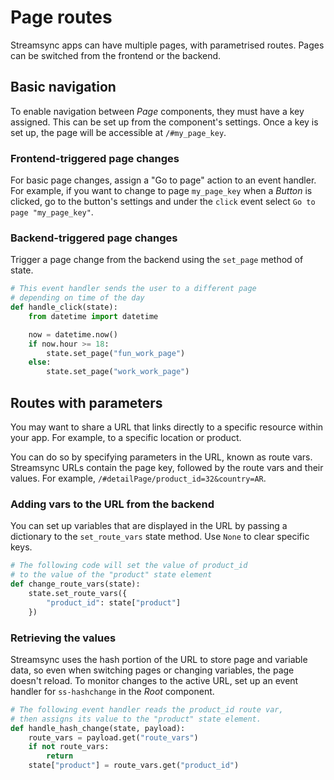 # Page routes

Streamsync apps can have multiple pages, with parametrised routes. Pages can be switched from the frontend or the backend.

## Basic navigation

To enable navigation between _Page_ components, they must have a key assigned. This can be set up from the component's settings. Once a key is set up, the page will be accessible at `/#my_page_key`.

### Frontend-triggered page changes

For basic page changes, assign a "Go to page" action to an event handler. For example, if you want to change to page `my_page_key` when a _Button_ is clicked, go to the button's settings and under the `click` event select `Go to page "my_page_key"`.

### Backend-triggered page changes

Trigger a page change from the backend using the `set_page` method of state.

```py
# This event handler sends the user to a different page
# depending on time of the day
def handle_click(state):
    from datetime import datetime

    now = datetime.now()
    if now.hour >= 18:
        state.set_page("fun_work_page")
    else:
        state.set_page("work_work_page")
```

## Routes with parameters

You may want to share a URL that links directly to a specific resource within your app. For example, to a specific location or product.

You can do so by specifying parameters in the URL, known as route vars. Streamsync URLs contain the page key, followed by the route vars and their values. For example, `/#detailPage/product_id=32&country=AR`.

### Adding vars to the URL from the backend

You can set up variables that are displayed in the URL by passing a dictionary to the `set_route_vars` state method. Use `None` to clear specific keys.

```py
# The following code will set the value of product_id
# to the value of the "product" state element
def change_route_vars(state):
    state.set_route_vars({
        "product_id": state["product"]
    })
```

### Retrieving the values

Streamsync uses the hash portion of the URL to store page and variable data, so even when switching pages or changing variables, the page doesn't reload. To monitor changes to the active URL, set up an event handler for `ss-hashchange` in the _Root_ component.

```py
# The following event handler reads the product_id route var,
# then assigns its value to the "product" state element.
def handle_hash_change(state, payload):
    route_vars = payload.get("route_vars")
    if not route_vars:
        return
    state["product"] = route_vars.get("product_id")
```
